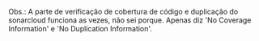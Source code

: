 Obs.: A parte de verificação de cobertura de código e duplicação do sonarcloud funciona as vezes, não sei porque. Apenas diz 'No Coverage Information' e 'No Duplication Information'.